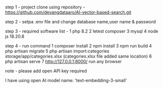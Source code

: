 step 1 - project clone using repository - https://github.com/devangdataaro/AI-vector-based-search.git

step 2 - setpa .env file and change database name,user name & password

step 3 - required software list -
        1 php 8.2
        2 letest composer 
        3 mysql
        4 node js 18.20.8

step 4 - run command
    1 composer install
    2 npm install
    3 npm run build
    4 php artisan migrate
    5 php artisan import:categories storage/app/categories.xlsx  (categories.xlsx file added same location) 
    6 php artisan serve
    7 http://127.0.0.1:8000/  run any browser

note - please add open API key required

I have using open AI model name: 'text-embedding-3-small'

